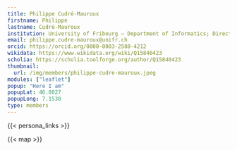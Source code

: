 ```yaml
---
title: Philippe Cudré‑Mauroux
firstname: Philippe
lastname: Cudré‑Mauroux
institution: University of Fribourg – Department of Informatics; Director, eXascale Infolab
email: philippe.cudre-mauroux@unifr.ch
orcid: https://orcid.org/0000-0003-2588-4212
wikidata: https://www.wikidata.org/wiki/Q15840423
scholia: https://scholia.toolforge.org/author/Q15840423
thumbnail:
  url: /img/members/philippe-cudre-mauroux.jpeg
modules: ["leaflet"]
popup: "Here I am"
popupLat: 46.8027
popupLong: 7.1530
type: members
---
```


{{< persona_links >}}

{{< map >}}
